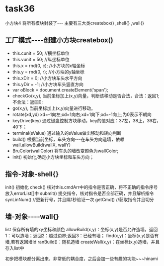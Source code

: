 # task36
小方块4
将所有模块封装了---
主要有三大类createbox() ,shell{} ,wall{}


## 工厂模式----创建小方块createbox()
+ this.cunit = 50; //横坐标单位
+ this.vunit = 50; //纵坐标单位
+ this.x = rnd(0, c); //小方块的x轴坐标
+ this.y = rnd(0, r); //小方块的y轴坐标
+ this.xDir = 0; //小方块车头水平方向
+ this.yDir = -1; //小方块车头竖直方向
+ var oBlock = document.createElement('span');
+ checkGo(x,y),   当前坐标加上(x,y)向量，判断该移动是否合法，合法：返回1;  不合法：返回0;
+ go(x,y),        当前坐标加上(x,y)向量进行移动。
+ rotate(xd,yd)   xd=-1向左;xd=1向右;xd=1向下;xd=-1向上;为0表示不朝向
+ keyDrive(key)   通过键盘控制方块移动，key的值对应：37左，38上，39右，40下；
+ terminal(sValue)  通过输入的sValue做出移动和转向判断
+ build()         根据当前坐标，车头方向---在车头方向造墙，依赖wall.allowBuild(wallX, wallY)
+ BruColor(wallColor) 将车头的墙改变颜色为wallColor;
+ init()         初始化,确定小方块坐标和车头方向；


## 指令-对象-shell{}
init() 初始化
check() 核对this.cmdArr中的指令是否正确，将不正确的指令序号放入errorList[]中
submit() 提交指令，核对指令是否全部正确，并且解析指令
synLinNum() //更新行号，并且隔1秒验证一次
getCmd() //获取指令并且切分


## 墙-对象----wall{}
list 保存所有墙的xy坐标和颜色
allowBuild(x,y)：坐标(x,y)是否允许造墙，返回1：可以造墙；返回2：超过边界;返回3：已经有墙；
find(x,y)：坐标(x,y)是否有墙,若有返回墙Id
ranBuild()：随机造墙
createWall(x,y)：在坐标(x,y)造墙，并且存入list中

初步把模块都分离出来，非常低的耦合度，之后会加一些有趣的功能~~~hinami

